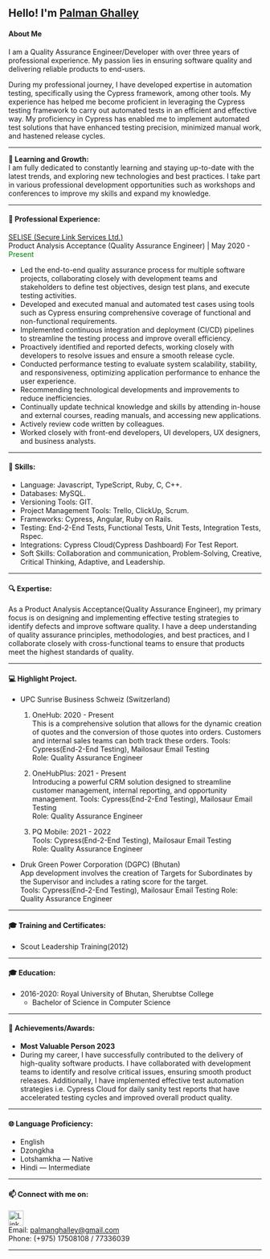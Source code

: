 ## Hello! I'm [Palman Ghalley](https://www.linkedin.com/in/palman-ghalley-042692213/)
#### About Me  
I am a Quality Assurance Engineer/Developer with over three years of professional experience. My passion lies in ensuring software quality and delivering reliable products to end-users.

During my professional journey, I have developed expertise in automation testing, specifically using the Cypress framework, among other tools. My experience has helped me become proficient in leveraging the Cypress testing framework to carry out automated tests in an efficient and effective way. My proficiency in Cypress has enabled me to implement automated test solutions that have enhanced testing precision, minimized manual work, and hastened release cycles.
***

**🌱 Learning and Growth:**  
I am fully dedicated to constantly learning and staying up-to-date with the latest trends, and exploring new technologies and best practices. I take part in various professional development opportunities such as workshops and conferences to improve my skills and expand my knowledge.


***

#### 💼 Professional Experience:  
[SELISE (Secure Link Services Ltd.)](https://www.linkedin.com/company/selise/mycompany/)  
 Product Analysis Acceptance (Quality Assurance Engineer) | May 2020 - <span style="color: green;">Present</span>  

 - Led the end-to-end quality assurance process for multiple software projects, collaborating closely with development teams and stakeholders to define test objectives, design test plans, and execute testing activities.
  - Developed and executed manual and automated test cases using tools such as Cypress ensuring comprehensive coverage of functional and non-functional requirements.
  - Implemented continuous integration and deployment (CI/CD) pipelines to streamline the testing process and improve overall efficiency.
  - Proactively identified and reported defects, working closely with developers to resolve issues and ensure a smooth release cycle.
  - Conducted performance testing to evaluate system scalability, stability, and responsiveness, optimizing application performance to enhance the user experience.
  - Recommending technological developments and improvements to reduce inefficiencies.
  - Continually update technical knowledge and skills by attending in-house and external courses, reading manuals, and accessing new applications.
  - Actively review code written by colleagues.
  - Worked closely with front-end developers, UI developers, UX designers, and business analysts.

***

#### 🌟 Skills:  

- Language: Javascript, TypeScript, Ruby, C, C++.  
- Databases: MySQL.  
- Versioning Tools: GIT.  
- Project Management Tools: Trello, ClickUp, Scrum.  
- Frameworks: Cypress, Angular, Ruby on Rails.  
- Testing: End-2-End Tests, Functional Tests, Unit Tests, Integration Tests, Rspec.  
- Integrations: Cypress Cloud(Cypress Dashboard) For Test Report.  
- Soft Skills: Collaboration and communication, Problem-Solving, Creative, Critical Thinking, Adaptive, and Leadership.  

***

#### 🔍 Expertise:
As a Product Analysis Acceptance(Quality Assurance Engineer), my primary focus is on designing and implementing effective testing strategies to identify defects and improve software quality. I have a deep understanding of quality assurance principles, methodologies, and best practices, and I collaborate closely with cross-functional teams to ensure that products meet the highest standards of quality.

***

#### 💻 Highlight Project.

- UPC Sunrise Business Schweiz (Switzerland)
   1. OneHub: 2020 - Present  
       This is a comprehensive solution that allows for the dynamic creation of quotes and the conversion of those quotes into orders. Customers and internal sales teams can both track these orders.
       Tools: Cypress(End-2-End Testing), Mailosaur Email Testing  
       Role: Quality Assurance Engineer

   3. OneHubPlus: 2021 - Present  
       Introducing a powerful CRM solution designed to streamline customer management, internal reporting, and opportunity management.
       Tools: Cypress(End-2-End Testing), Mailosaur Email Testing  
       Role: Quality Assurance Engineer 

   5. PQ Mobile: 2021 - 2022  
       Tools: Cypress(End-2-End Testing), Mailosaur Email Testing  
       Role: Quality Assurance Engineer
       

 - Druk Green Power Corporation (DGPC) (Bhutan)   
       App development involves the creation of Targets for Subordinates by the Supervisor and includes a rating score for the target.   
       Tools: Cypress(End-2-End Testing), Mailosaur Email Testing 
       Role: Quality Assurance Engineer  

***

#### 🎓 Training and Certificates:
- Scout Leadership Training(2012)

***

#### 🎓 Education:
- 2016-2020: Royal University of Bhutan, Sherubtse College
  - Bachelor of Science in Computer Science
 
 ***

#### 🚀 Achievements/Awards:
- **Most Valuable Person 2023**
- During my career, I have successfully contributed to the delivery of high-quality software products. I have collaborated with development teams to identify and resolve critical issues, ensuring smooth product releases. Additionally, I have implemented effective test automation strategies i.e. Cypress Cloud for daily sanity test reports that have accelerated testing cycles and improved overall product quality.

***

#### 🌐 Language Proficiency:
- English  
- Dzongkha  
- Lotshamkha — Native  
- Hindi — Intermediate  

*** 
#### 📫 Connect with me on:
[<img src="https://encrypted-tbn0.gstatic.com/images?q=tbn:ANd9GcS4fcdsIUPUgmbvGaP-RC4RbHYdVtoN_fM8aya_8gOXI2BRtClESO-0_jgWTtKtIVmOQKs&usqp=CAU)" alt="LinkedIn" width="30" height="30">](https://www.linkedin.com/in/palman-ghalley-042692213/)  
Email: palmanghalley@gmail.com  
Phone: (+975) 17508108 / 77336039


***
<!--
- 🔭 I’m currently working on ...
- 🌱 I’m currently learning ...
- 👯 I’m looking to collaborate on ...
- 🤔 I’m looking for help with ...
- 💬 Ask me about ...
- 📫 How to reach me: ...
- 😄 Pronouns: ...
- ⚡ Fun fact: ...
-->
